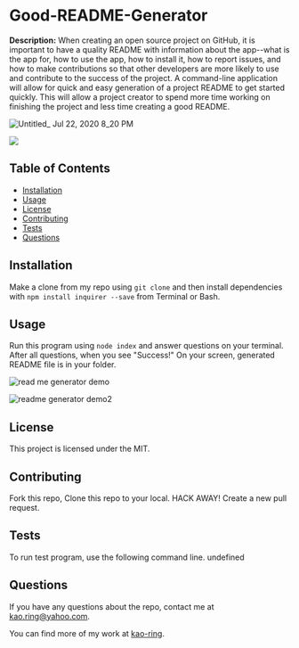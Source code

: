 # Good-README-Generator
**Description:** When creating an open source project on GitHub, it is important to have a quality README with information about the app--what is the app for, how to use the app, how to install it, how to report issues, and how to make contributions so that other developers are more likely to use and contribute to the success of the project. A command-line application will allow for quick and easy generation of a project README to get started quickly. This will allow a project creator to spend more time working on finishing the project and less time creating a good README.

![Untitled_ Jul 22, 2020 8_20 PM](https://user-images.githubusercontent.com/66850293/88241827-4b8e6400-cc59-11ea-8b1e-be27f0e0dacf.gif)

![](https://img.shields.io/github/license/kao-ring/Good-README-Generator?style=plastic&logo=appveyor)

## Table of Contents
- [Installation](#installation)
- [Usage](#usage)
- [License](#license)
- [Contributing](#contributing)
- [Tests](#tests)
- [Questions](#questions)

## Installation

Make a clone from my repo using `git clone` and then install dependencies with `npm install inquirer --save` from Terminal or Bash.

## Usage

Run this program using `node index` and answer questions on your terminal. After all questions, when you see "Success!" On your screen, generated README file is in your folder.

![read me generator demo](https://user-images.githubusercontent.com/66850293/88241157-4e885500-cc57-11ea-9a92-34e86939803d.jpg)

![readme generator demo2](https://user-images.githubusercontent.com/66850293/88241159-4f20eb80-cc57-11ea-84ae-8fce9e34a6b3.jpg)

## License

This project is licensed under the MIT.

## Contributing

Fork this repo, Clone this repo to your local. HACK AWAY! Create a new pull request.

## Tests

To run test program, use the following command line.
undefined

## Questions

If you have any questions about the repo, contact me at <kao.ring@yahoo.com>.

You can find more of my work at [kao-ring](https://github.com/kao-ring).
